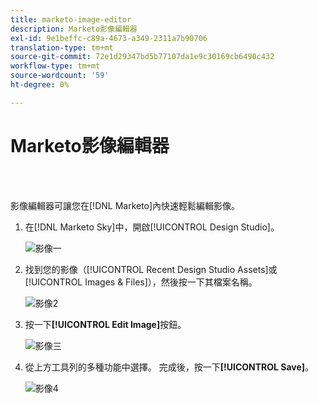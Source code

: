 ```yaml
---
title: marketo-image-editor
description: Marketo影像編輯器
exl-id: 9e1beffc-c89a-4673-a349-2311a7b90706
translation-type: tm+mt
source-git-commit: 72e1d29347bd5b77107da1e9c30169cb6490c432
workflow-type: tm+mt
source-wordcount: '59'
ht-degree: 0%

---
```


# Marketo影像編輯器

<br> 

影像編輯器可讓您在[!DNL Marketo]內快速輕鬆編輯影像。

1. 在[!DNL Marketo Sky]中，開啟[!UICONTROL Design Studio]。

   ![影像一](/help/sky/assets/design-studio/marketo-image-editor/marketo-image-editor-1.png)

1. 找到您的影像（[!UICONTROL Recent Design Studio Assets]或[!UICONTROL Images & Files]），然後按一下其檔案名稱。

   ![影像2](/help/sky/assets/design-studio/marketo-image-editor/marketo-image-editor-2.png)

1. 按一下&#x200B;**[!UICONTROL Edit Image]**&#x200B;按鈕。

   ![影像三](/help/sky/assets/design-studio/marketo-image-editor/marketo-image-editor-3.png)

1. 從上方工具列的多種功能中選擇。 完成後，按一下&#x200B;**[!UICONTROL Save]**。

   ![影像4](/help/sky/assets/design-studio/marketo-image-editor/marketo-image-editor-4.png)
